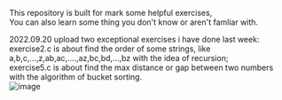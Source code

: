 This repository is built for mark some helpful exercises,  
You can also learn some thing you don't know or aren't famliar with.

2022.09.20
upload two exceptional exercises i have done last week:  
  exercise2.c is about find the order of some strings, like a,b,c,...,z,ab,ac,....,az,bc,bd,...,bz with the idea of recursion;  
  exercise5.c is about find the max distance or gap between two numbers with the algorithm of bucket sorting.  
![image](https://user-images.githubusercontent.com/100129669/191214678-5ed91fcb-94cf-48ef-8995-68bf1956c7c1.png)
